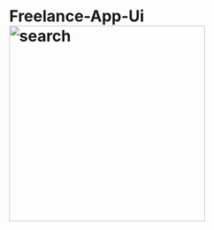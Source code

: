 # Freelance-App-Ui<img width="354" alt="search" src="https://github.com/Kekelifenuku/Freelance-App-Ui/assets/113697135/236f6644-11fb-44f2-a2ba-6bcef689833a">
